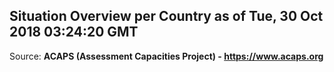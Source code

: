 ## Situation Overview per Country as of Tue, 30 Oct 2018 03:24:20 GMT

Source: **ACAPS (Assessment Capacities Project) - https://www.acaps.org**
